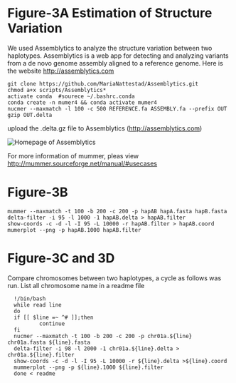 # Figure-3A Estimation of Structure Variation
We used Assemblytics to analyze the structure variation between two haplotypes.
Assemblytics is a web app for detecting and analyzing variants from a de novo genome assembly aligned to a reference genome.
Here is the website http://assemblytics.com
```
git clone https://github.com/MariaNattestad/Assemblytics.git
chmod a+x scripts/Assemblytics*
activate conda  #sourece ~/.bashrc.conda
conda create -n mumer4 && conda activate mumer4
nucmer --maxmatch -l 100 -c 500 REFERENCE.fa ASSEMBLY.fa --prefix OUT
gzip OUT.delta
```
upload the .delta.gz file to Assemblytics (http://assemblytics.com)

![Homepage of Assemblytics](/Puccinia-polysora-genome/Figure-3/assemblytics.png)

For more information of mummer, pleas view http://mummer.sourceforge.net/manual/#usecases

# Figure-3B
```
mummer --maxmatch -t 100 -b 200 -c 200 -p hapAB hapA.fasta hapB.fasta
delta-filter -i 95 -l 1000 -1 hapAB.delta > hapAB.filter
show-coords -c -d -l -I 95 -L 10000 -r hapAB.filter > hapAB.coord
mumerplot --png -p hapAB.1000 hapAB.filter
```
# Figure-3C and 3D
Compare chromosomes between two haplotypes, a cycle as follows was run.
List all chromosome name in a readme file
```
  !/bin/bash
  while read line
  do
  if [[ $line =~ ^# ]];then
          continue
  fi
  nucmer --maxmatch -t 100 -b 200 -c 200 -p chr01a.${line} chr01a.fasta ${line}.fasta
  delta-filter -i 98 -l 2000 -1 chr01a.${line}.delta > chr01a.${line}.filter
  show-coords -c -d -l -I 95 -L 10000 -r ${line}.delta >${line}.coord
  mummerplot --png -p ${line}.1000 ${line}.filter
  done < readme
```
